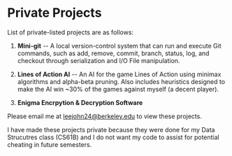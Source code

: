 # Private Projects
List of private-listed projects are as follows:

1. <b>Mini-git</b> -- A local version-control system that can run and execute Git commands, such as add, remove, commit, branch, status, log, and checkout through serialization and I/O File manipulation.


2. <b>Lines of Action AI</b> -- An AI for the game Lines of Action using minimax algorithms and alpha-beta pruning. Also includes heuristics designed to make the AI win ~30% of the games against myself (a decent player).



3. <b>Enigma Encrpytion & Decryption Software</b>



Please email me at leejohn24@berkeley.edu to view these projects. 

I have made these projects private because they were done for my Data Strucutres class (CS61B) and I do not want my code to assist for potential cheating in future semesters.
